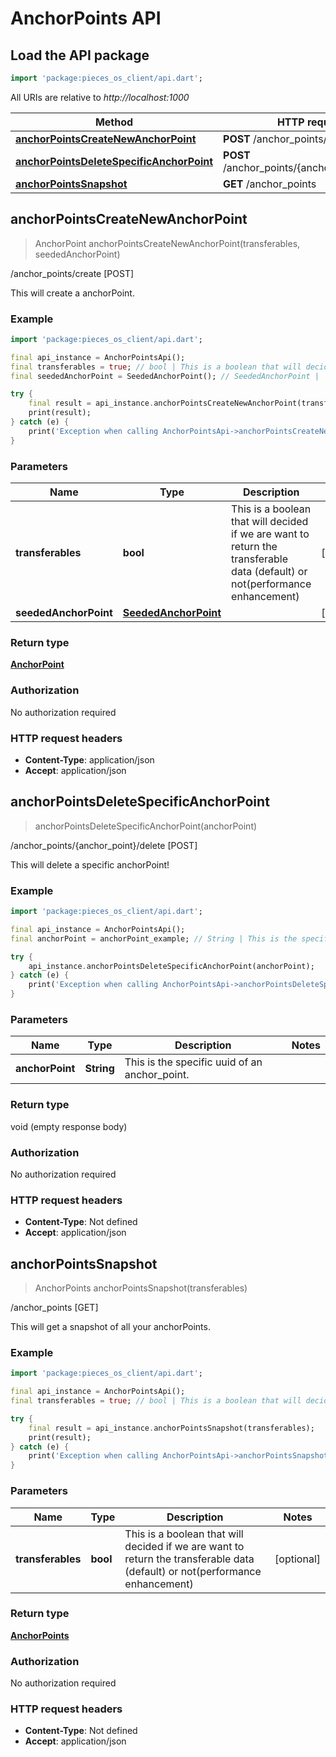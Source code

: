# AnchorPoints API

## Load the API package
```dart
import 'package:pieces_os_client/api.dart';
```

All URIs are relative to *http://localhost:1000*

Method | HTTP request | Description
------------- | ------------- | -------------
[**anchorPointsCreateNewAnchorPoint**](AnchorPointsApi#anchorpointscreatenewanchorpoint) | **POST** /anchor_points/create | /anchor_points/create [POST]
[**anchorPointsDeleteSpecificAnchorPoint**](AnchorPointsApi#anchorpointsdeletespecificanchorpoint) | **POST** /anchor_points/\{anchor_point\}/delete | /anchor_points/\{anchor_point\}/delete [POST]
[**anchorPointsSnapshot**](AnchorPointsApi#anchorpointssnapshot) | **GET** /anchor_points | /anchor_points [GET]


## **anchorPointsCreateNewAnchorPoint**
> AnchorPoint anchorPointsCreateNewAnchorPoint(transferables, seededAnchorPoint)

/anchor_points/create [POST]

This will create a anchorPoint.

### Example
```dart
import 'package:pieces_os_client/api.dart';

final api_instance = AnchorPointsApi();
final transferables = true; // bool | This is a boolean that will decided if we are want to return the transferable data (default) or not(performance enhancement)
final seededAnchorPoint = SeededAnchorPoint(); // SeededAnchorPoint | 

try {
    final result = api_instance.anchorPointsCreateNewAnchorPoint(transferables, seededAnchorPoint);
    print(result);
} catch (e) {
    print('Exception when calling AnchorPointsApi->anchorPointsCreateNewAnchorPoint: $e\n');
}
```

### Parameters

Name | Type | Description  | Notes
------------- | ------------- | ------------- | -------------
 **transferables** | **bool**| This is a boolean that will decided if we are want to return the transferable data (default) or not(performance enhancement) | [optional] 
 **seededAnchorPoint** | [**SeededAnchorPoint**](../models/SeededAnchorPoint)|  | [optional] 

### Return type

[**AnchorPoint**](../models/AnchorPoint)

### Authorization

No authorization required

### HTTP request headers

 - **Content-Type**: application/json
 - **Accept**: application/json



## **anchorPointsDeleteSpecificAnchorPoint**
> anchorPointsDeleteSpecificAnchorPoint(anchorPoint)

/anchor_points/\{anchor_point\}/delete [POST]

This will delete a specific anchorPoint!

### Example
```dart
import 'package:pieces_os_client/api.dart';

final api_instance = AnchorPointsApi();
final anchorPoint = anchorPoint_example; // String | This is the specific uuid of an anchor_point.

try {
    api_instance.anchorPointsDeleteSpecificAnchorPoint(anchorPoint);
} catch (e) {
    print('Exception when calling AnchorPointsApi->anchorPointsDeleteSpecificAnchorPoint: $e\n');
}
```

### Parameters

Name | Type | Description  | Notes
------------- | ------------- | ------------- | -------------
 **anchorPoint** | **String**| This is the specific uuid of an anchor_point. | 

### Return type

void (empty response body)

### Authorization

No authorization required

### HTTP request headers

 - **Content-Type**: Not defined
 - **Accept**: application/json



## **anchorPointsSnapshot**
> AnchorPoints anchorPointsSnapshot(transferables)

/anchor_points [GET]

This will get a snapshot of all your anchorPoints.

### Example
```dart
import 'package:pieces_os_client/api.dart';

final api_instance = AnchorPointsApi();
final transferables = true; // bool | This is a boolean that will decided if we are want to return the transferable data (default) or not(performance enhancement)

try {
    final result = api_instance.anchorPointsSnapshot(transferables);
    print(result);
} catch (e) {
    print('Exception when calling AnchorPointsApi->anchorPointsSnapshot: $e\n');
}
```

### Parameters

Name | Type | Description  | Notes
------------- | ------------- | ------------- | -------------
 **transferables** | **bool**| This is a boolean that will decided if we are want to return the transferable data (default) or not(performance enhancement) | [optional] 

### Return type

[**AnchorPoints**](../models/AnchorPoints)

### Authorization

No authorization required

### HTTP request headers

 - **Content-Type**: Not defined
 - **Accept**: application/json



